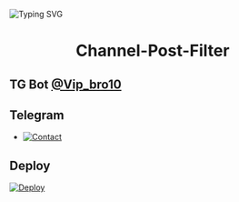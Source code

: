 ![Typing SVG](https://readme-typing-svg.herokuapp.com/?lines=CHANNEL+POST+FILTER+BOT!;CREATED+BY+VANSH+YADAV!)
</p>

</p>
<h1 align="center">
  <b>Channel-Post-Filter</b>
</h1>

## TG Bot [@Vip_bro10](t.me/vip_bro10)

## Telegram 


* [![Contact](https://img.shields.io/static/v1?label=Contact&message=On+Telegram&color=critical)](https://t.me/Cynitesupport)

## Deploy 

[![Deploy](https://www.herokucdn.com/deploy/button.svg)](https://heroku.com/deploy?template=https://github.com/TechnicalCynite/Channel-Post-Filter-Bot)
